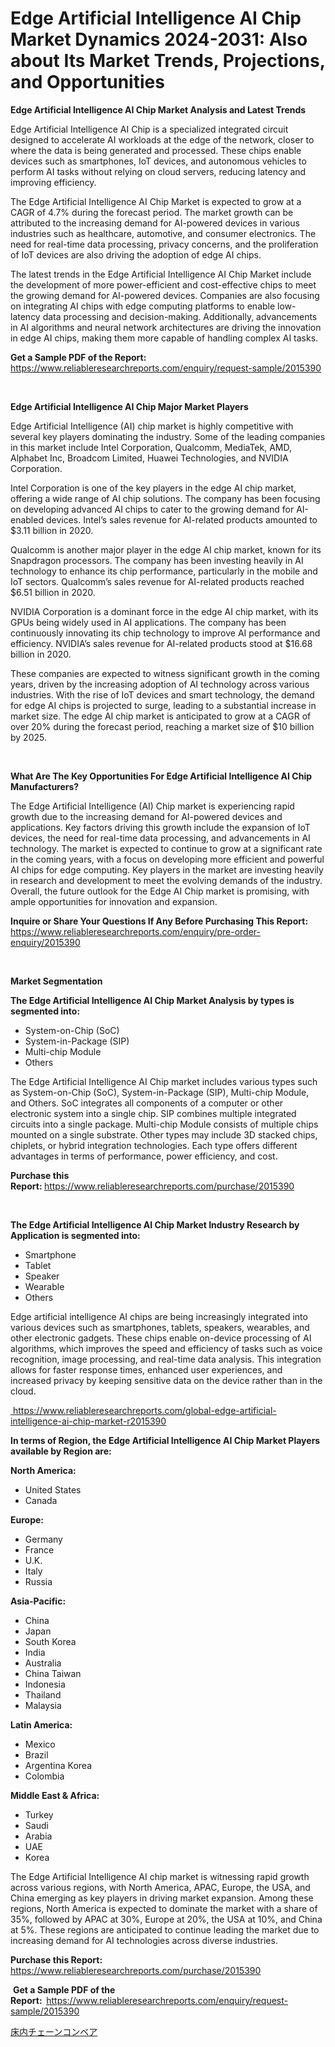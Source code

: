 <p><h1>Edge Artificial Intelligence AI Chip Market Dynamics 2024-2031: Also about Its Market Trends, Projections, and Opportunities</h1></p><p><strong>Edge Artificial Intelligence AI Chip Market Analysis and Latest Trends</strong></p>
<p><p>Edge Artificial Intelligence AI Chip is a specialized integrated circuit designed to accelerate AI workloads at the edge of the network, closer to where the data is being generated and processed. These chips enable devices such as smartphones, IoT devices, and autonomous vehicles to perform AI tasks without relying on cloud servers, reducing latency and improving efficiency.</p><p>The Edge Artificial Intelligence AI Chip Market is expected to grow at a CAGR of 4.7% during the forecast period. The market growth can be attributed to the increasing demand for AI-powered devices in various industries such as healthcare, automotive, and consumer electronics. The need for real-time data processing, privacy concerns, and the proliferation of IoT devices are also driving the adoption of edge AI chips.</p><p>The latest trends in the Edge Artificial Intelligence AI Chip Market include the development of more power-efficient and cost-effective chips to meet the growing demand for AI-powered devices. Companies are also focusing on integrating AI chips with edge computing platforms to enable low-latency data processing and decision-making. Additionally, advancements in AI algorithms and neural network architectures are driving the innovation in edge AI chips, making them more capable of handling complex AI tasks.</p></p>
<p><strong>Get a Sample PDF of the Report:&nbsp;</strong> <a href="https://www.reliableresearchreports.com/enquiry/request-sample/2015390">https://www.reliableresearchreports.com/enquiry/request-sample/2015390</a></p>
<p>&nbsp;</p>
<p><strong>Edge Artificial Intelligence AI Chip Major Market Players</strong></p>
<p><p>Edge Artificial Intelligence (AI) chip market is highly competitive with several key players dominating the industry. Some of the leading companies in this market include Intel Corporation, Qualcomm, MediaTek, AMD, Alphabet Inc, Broadcom Limited, Huawei Technologies, and NVIDIA Corporation.</p><p>Intel Corporation is one of the key players in the edge AI chip market, offering a wide range of AI chip solutions. The company has been focusing on developing advanced AI chips to cater to the growing demand for AI-enabled devices. Intel’s sales revenue for AI-related products amounted to $3.11 billion in 2020.</p><p>Qualcomm is another major player in the edge AI chip market, known for its Snapdragon processors. The company has been investing heavily in AI technology to enhance its chip performance, particularly in the mobile and IoT sectors. Qualcomm’s sales revenue for AI-related products reached $6.51 billion in 2020.</p><p>NVIDIA Corporation is a dominant force in the edge AI chip market, with its GPUs being widely used in AI applications. The company has been continuously innovating its chip technology to improve AI performance and efficiency. NVIDIA’s sales revenue for AI-related products stood at $16.68 billion in 2020.</p><p>These companies are expected to witness significant growth in the coming years, driven by the increasing adoption of AI technology across various industries. With the rise of IoT devices and smart technology, the demand for edge AI chips is projected to surge, leading to a substantial increase in market size. The edge AI chip market is anticipated to grow at a CAGR of over 20% during the forecast period, reaching a market size of $10 billion by 2025.</p></p>
<p>&nbsp;</p>
<p><strong>What Are The Key Opportunities For Edge Artificial Intelligence AI Chip Manufacturers?</strong></p>
<p><p>The Edge Artificial Intelligence (AI) Chip market is experiencing rapid growth due to the increasing demand for AI-powered devices and applications. Key factors driving this growth include the expansion of IoT devices, the need for real-time data processing, and advancements in AI technology. The market is expected to continue to grow at a significant rate in the coming years, with a focus on developing more efficient and powerful AI chips for edge computing. Key players in the market are investing heavily in research and development to meet the evolving demands of the industry. Overall, the future outlook for the Edge AI Chip market is promising, with ample opportunities for innovation and expansion.</p></p>
<p><strong>Inquire or Share Your Questions If Any Before Purchasing This Report:</strong> <a href="https://www.reliableresearchreports.com/enquiry/pre-order-enquiry/2015390">https://www.reliableresearchreports.com/enquiry/pre-order-enquiry/2015390</a></p>
<p>&nbsp;</p>
<p><strong>Market Segmentation</strong></p>
<p><strong>The Edge Artificial Intelligence AI Chip Market Analysis by types is segmented into:</strong></p>
<p><ul><li>System-on-Chip (SoC)</li><li>System-in-Package (SIP)</li><li>Multi-chip Module</li><li>Others</li></ul></p>
<p><p>The Edge Artificial Intelligence AI Chip market includes various types such as System-on-Chip (SoC), System-in-Package (SIP), Multi-chip Module, and Others. SoC integrates all components of a computer or other electronic system into a single chip. SIP combines multiple integrated circuits into a single package. Multi-chip Module consists of multiple chips mounted on a single substrate. Other types may include 3D stacked chips, chiplets, or hybrid integration technologies. Each type offers different advantages in terms of performance, power efficiency, and cost.</p></p>
<p><strong>Purchase this Report:&nbsp;</strong><a href="https://www.reliableresearchreports.com/purchase/2015390">https://www.reliableresearchreports.com/purchase/2015390</a></p>
<p>&nbsp;</p>
<p><strong>The Edge Artificial Intelligence AI Chip Market Industry Research by Application is segmented into:</strong></p>
<p><ul><li>Smartphone</li><li>Tablet</li><li>Speaker</li><li>Wearable</li><li>Others</li></ul></p>
<p><p>Edge artificial intelligence AI chips are being increasingly integrated into various devices such as smartphones, tablets, speakers, wearables, and other electronic gadgets. These chips enable on-device processing of AI algorithms, which improves the speed and efficiency of tasks such as voice recognition, image processing, and real-time data analysis. This integration allows for faster response times, enhanced user experiences, and increased privacy by keeping sensitive data on the device rather than in the cloud.</p></p>
<p><a href="https://www.reliableresearchreports.com/global-edge-artificial-intelligence-ai-chip-market-r2015390">&nbsp;https://www.reliableresearchreports.com/global-edge-artificial-intelligence-ai-chip-market-r2015390</a></p>
<p><strong>In terms of Region, the Edge Artificial Intelligence AI Chip Market Players available by Region are:</strong></p>
<p>
    <p> <strong> North America: </strong>
        <ul>
            <li>United States</li>
            <li>Canada</li>
        </ul>
        </p> 
    <p> <strong> Europe: </strong>
        <ul>
            <li>Germany</li>
            <li>France</li>
            <li>U.K.</li>
            <li>Italy</li>
            <li>Russia</li>
        </ul>
        </p> 
    <p> <strong> Asia-Pacific: </strong>
        <ul>
            <li>China</li>
            <li>Japan</li>
            <li>South Korea</li>
            <li>India</li>
            <li>Australia</li>
            <li>China Taiwan</li>
            <li>Indonesia</li>
            <li>Thailand</li>
            <li>Malaysia</li>
        </ul>
        </p> 
    <p> <strong> Latin America: </strong>
        <ul>
            <li>Mexico</li>
            <li>Brazil</li>
            <li>Argentina Korea</li>
            <li>Colombia</li>
        </ul>
        </p> 
    <p> <strong> Middle East & Africa: </strong>
        <ul>
            <li>Turkey</li>
            <li>Saudi</li>
            <li>Arabia</li>
            <li>UAE</li>
            <li>Korea</li>
        </ul>
    </p>
    </p>
<p><p>The Edge Artificial Intelligence AI chip market is witnessing rapid growth across various regions, with North America, APAC, Europe, the USA, and China emerging as key players in driving market expansion. Among these regions, North America is expected to dominate the market with a share of 35%, followed by APAC at 30%, Europe at 20%, the USA at 10%, and China at 5%. These regions are anticipated to continue leading the market due to increasing demand for AI technologies across diverse industries.</p></p>
<p><strong>Purchase this Report: </strong><a href="https://www.reliableresearchreports.com/purchase/2015390">https://www.reliableresearchreports.com/purchase/2015390</a></p>
<p>&nbsp;<strong>Get a Sample PDF of the Report:&nbsp;&nbsp;</strong><a href="https://www.reliableresearchreports.com/enquiry/request-sample/2015390">https://www.reliableresearchreports.com/enquiry/request-sample/2015390</a></p>
<p><strong></strong></p>
<p><p><a href="https://github.com/lababdou/Market-Research-Report-List-4/blob/main/5820633118249.md">床内チェーンコンベア</a></p></p>